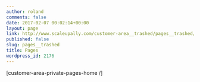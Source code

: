 ```yaml
---
author: roland
comments: false
date: 2017-02-07 00:02:14+00:00
layout: page
link: http://www.scaleupally.com/customer-area__trashed/pages__trashed/
published: false
slug: pages__trashed
title: Pages
wordpress_id: 2176
---
```


[customer-area-private-pages-home /]

